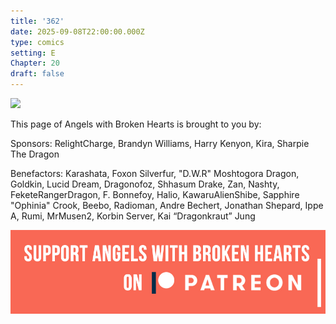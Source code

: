 ```yaml
---
title: '362'
date: 2025-09-08T22:00:00.000Z
type: comics
setting: E
Chapter: 20
draft: false
---
```


![](</uploads/F 9.png>)

This page of Angels with Broken Hearts is brought to you by:

Sponsors: RelightCharge, Brandyn Williams, Harry Kenyon, Kira, Sharpie The Dragon

Benefactors: Karashata, Foxon Silverfur, "D.W\.R" Moshtogora Dragon, Goldkin, Lucid Dream, Dragonofoz, Shhasum Drake, Zan, Nashty, FeketeRangerDragon, F. Bonnefoy, Halio, KawaruAlienShibe, Sapphire "Ophinia" Crook, Beebo, Radioman, Andre Bechert, Jonathan Shepard, Ippe A, Rumi, MrMusen2, Korbin Server, Kai “Dragonkraut” Jung

[![](/uploads/patreon-banner-4.jpg)](http://patreon.com/mbsaunders)

